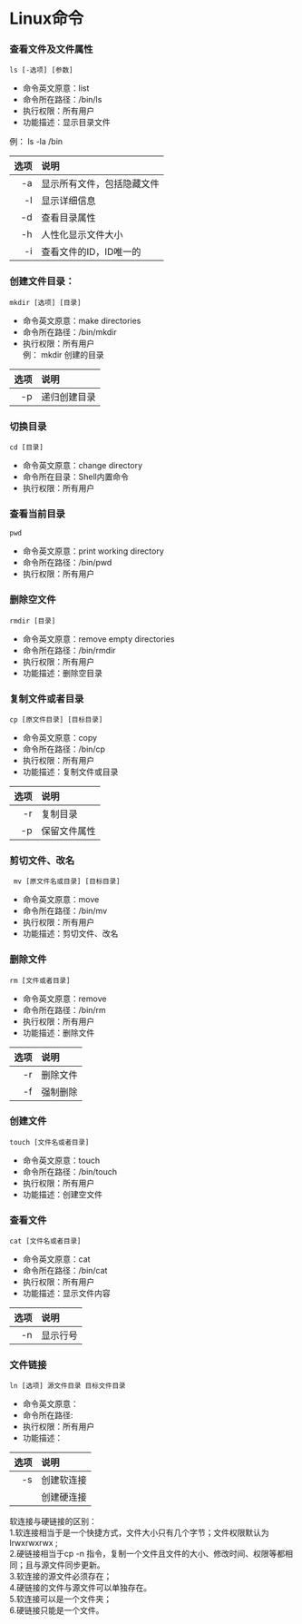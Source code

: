 Linux命令  
=======

### 查看文件及文件属性  
`ls [-选项] [参数]`  
- 命令英文原意：list  
- 命令所在路径：/bin/ls
- 执行权限：所有用户
- 功能描述：显示目录文件  

例： ls -la /bin  

| 选项 | 说明 |  
| ----: | :---- |  
| -a  | 显示所有文件，包括隐藏文件|  
|-l |显示详细信息 |   
|-d | 查看目录属性 |  
|-h | 人性化显示文件大小|  
|-i | 查看文件的ID，ID唯一的 |  

### 创建文件目录：
  `mkdir [选项] [目录]`
- 命令英文原意：make directories  
- 命令所在路径：/bin/mkdir  
- 执行权限：所有用户  
例： mkdir 创建的目录  

|选项 |  说明 |   
| ---: | :---|  
|-p | 递归创建目录 |  

### 切换目录  
`cd [目录]`  
- 命令英文原意：change directory  
- 命令所在目录：Shell内置命令  
- 执行权限：所有用户  

### 查看当前目录  
`pwd`  
- 命令英文原意：print working directory  
- 命令所在路径：/bin/pwd
- 执行权限：所有用户  

### 删除空文件  
`rmdir [目录]`  
- 命令英文原意：remove empty directories  
- 命令所在路径：/bin/rmdir  
- 执行权限：所有用户  
- 功能描述：删除空目录  

### 复制文件或者目录  
`cp [原文件目录] [目标目录]`  
- 命令英文原意：copy  
- 命令所在路径：/bin/cp    
- 执行权限：所有用户  
- 功能描述：复制文件或目录    

|选项 |  说明 |   
| ---: | :---|  
|-r | 复制目录 |  
|-p | 保留文件属性 |  

### 剪切文件、改名    
` mv [原文件名或目录] [目标目录]`  
- 命令英文原意：move  
- 命令所在路径：/bin/mv      
- 执行权限：所有用户  
- 功能描述：剪切文件、改名      

### 删除文件    
`rm [文件或者目录]`  
- 命令英文原意：remove  
- 命令所在路径：/bin/rm    
- 执行权限：所有用户  
- 功能描述：删除文件      

|选项 |  说明 |   
| ---: | :---|  
|-r | 删除文件 |  
|-f | 强制删除 |  

### 创建文件  

`touch [文件名或者目录]`  
- 命令英文原意：touch  
- 命令所在路径：/bin/touch    
- 执行权限：所有用户  
- 功能描述：创建空文件      

### 查看文件  

`cat [文件名或者目录]`  
- 命令英文原意：cat  
- 命令所在路径：/bin/cat    
- 执行权限：所有用户  
- 功能描述：显示文件内容      

|选项 |  说明 |   
| ---: | :---|  
|-n | 显示行号 |  



### 文件链接  

`ln [选项] 源文件目录 目标文件目录`  
- 命令英文原意：  
- 命令所在路径:  
- 执行权限：所有用户  
- 功能描述：  

|选项 |  说明 |   
| ---: | :---|  
|-s | 创建软连接 |  
| | 创建硬连接 |  

软连接与硬链接的区别：  
    1.软连接相当于是一个快捷方式，文件大小只有几个字节；文件权限默认为 lrwxrwxrwx ;  
    2.硬链接相当于cp -n 指令，复制一个文件且文件的大小、修改时间、权限等都相同；且与源文件同步更新。  
    3.软连接的源文件必须存在；  
    4.硬链接的文件与源文件可以单独存在。  
    5.软连接可以是一个文件夹；  
    6.硬链接只能是一个文件。  
